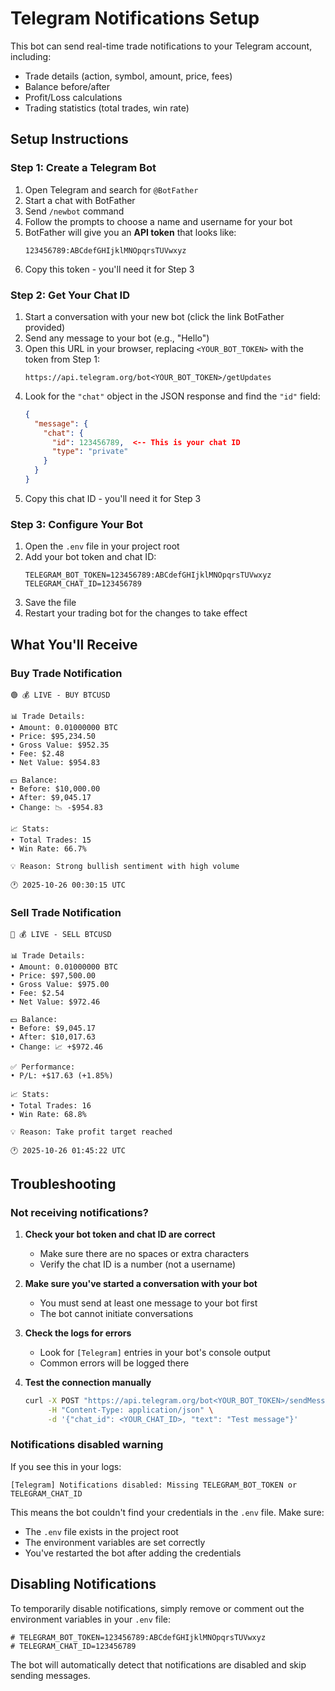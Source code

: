 # Telegram Notifications Setup

This bot can send real-time trade notifications to your Telegram account, including:
- Trade details (action, symbol, amount, price, fees)
- Balance before/after
- Profit/Loss calculations
- Trading statistics (total trades, win rate)

## Setup Instructions

### Step 1: Create a Telegram Bot

1. Open Telegram and search for `@BotFather`
2. Start a chat with BotFather
3. Send `/newbot` command
4. Follow the prompts to choose a name and username for your bot
5. BotFather will give you an **API token** that looks like:
   ```
   123456789:ABCdefGHIjklMNOpqrsTUVwxyz
   ```
6. Copy this token - you'll need it for Step 3

### Step 2: Get Your Chat ID

1. Start a conversation with your new bot (click the link BotFather provided)
2. Send any message to your bot (e.g., "Hello")
3. Open this URL in your browser, replacing `<YOUR_BOT_TOKEN>` with the token from Step 1:
   ```
   https://api.telegram.org/bot<YOUR_BOT_TOKEN>/getUpdates
   ```
4. Look for the `"chat"` object in the JSON response and find the `"id"` field:
   ```json
   {
     "message": {
       "chat": {
         "id": 123456789,  <-- This is your chat ID
         "type": "private"
       }
     }
   }
   ```
5. Copy this chat ID - you'll need it for Step 3

### Step 3: Configure Your Bot

1. Open the `.env` file in your project root
2. Add your bot token and chat ID:
   ```env
   TELEGRAM_BOT_TOKEN=123456789:ABCdefGHIjklMNOpqrsTUVwxyz
   TELEGRAM_CHAT_ID=123456789
   ```
3. Save the file
4. Restart your trading bot for the changes to take effect

## What You'll Receive

### Buy Trade Notification
```
🟢 💰 LIVE - BUY BTCUSD

📊 Trade Details:
• Amount: 0.01000000 BTC
• Price: $95,234.50
• Gross Value: $952.35
• Fee: $2.48
• Net Value: $954.83

💵 Balance:
• Before: $10,000.00
• After: $9,045.17
• Change: 📉 -$954.83

📈 Stats:
• Total Trades: 15
• Win Rate: 66.7%

💡 Reason: Strong bullish sentiment with high volume

🕐 2025-10-26 00:30:15 UTC
```

### Sell Trade Notification
```
🔴 💰 LIVE - SELL BTCUSD

📊 Trade Details:
• Amount: 0.01000000 BTC
• Price: $97,500.00
• Gross Value: $975.00
• Fee: $2.54
• Net Value: $972.46

💵 Balance:
• Before: $9,045.17
• After: $10,017.63
• Change: 📈 +$972.46

✅ Performance:
• P/L: +$17.63 (+1.85%)

📈 Stats:
• Total Trades: 16
• Win Rate: 68.8%

💡 Reason: Take profit target reached

🕐 2025-10-26 01:45:22 UTC
```

## Troubleshooting

### Not receiving notifications?

1. **Check your bot token and chat ID are correct**
   - Make sure there are no spaces or extra characters
   - Verify the chat ID is a number (not a username)

2. **Make sure you've started a conversation with your bot**
   - You must send at least one message to your bot first
   - The bot cannot initiate conversations

3. **Check the logs for errors**
   - Look for `[Telegram]` entries in your bot's console output
   - Common errors will be logged there

4. **Test the connection manually**
   ```bash
   curl -X POST "https://api.telegram.org/bot<YOUR_BOT_TOKEN>/sendMessage" \
        -H "Content-Type: application/json" \
        -d '{"chat_id": <YOUR_CHAT_ID>, "text": "Test message"}'
   ```

### Notifications disabled warning

If you see this in your logs:
```
[Telegram] Notifications disabled: Missing TELEGRAM_BOT_TOKEN or TELEGRAM_CHAT_ID
```

This means the bot couldn't find your credentials in the `.env` file. Make sure:
- The `.env` file exists in the project root
- The environment variables are set correctly
- You've restarted the bot after adding the credentials

## Disabling Notifications

To temporarily disable notifications, simply remove or comment out the environment variables in your `.env` file:

```env
# TELEGRAM_BOT_TOKEN=123456789:ABCdefGHIjklMNOpqrsTUVwxyz
# TELEGRAM_CHAT_ID=123456789
```

The bot will automatically detect that notifications are disabled and skip sending messages.

